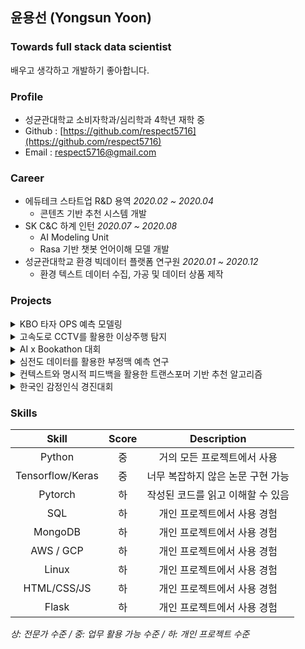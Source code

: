 ## 윤용선 (Yongsun Yoon)


### Towards full stack data scientist
배우고 생각하고 개발하기 좋아합니다.


### Profile
- 성균관대학교 소비자학과/심리학과 4학년 재학 중
- Github : [https://github.com/respect5716](https://github.com/respect5716)
- Email : [respect5716@gmail.com](mailto:respect5716@gmail.com)


### Career
- 에듀테크 스타트업 R&D 용역 *2020.02 ~ 2020.04*
  - 콘텐츠 기반 추천 시스템 개발
- SK C&C 하계 인턴 *2020.07 ~ 2020.08*
  - AI Modeling Unit
  - Rasa 기반 챗봇 언어이해 모델 개발
- 성균관대학교 환경 빅데이터 플랫폼 연구원 *2020.01 ~ 2020.12*
  - 환경 텍스트 데이터 수집, 가공 및 데이터 상품 제작


### Projects
<details>
<summary>KBO 타자 OPS 예측 모델링</summary>

* 2019년 2월 ~ 2019년 3월
* [DACON <KBO 타자 OPS 예측 모델링> 3위](https://dacon.io/competitions/official/62540/overview/)
* Ridge Regression

</details>

<details>
<summary>고속도로 CCTV를 활용한 이상주행 탐지</summary>
  
- 2019년 3월 ~ 2019년 7월
- 교내 대회 대상
- Convolutional LSTM Auto Encoder

</details>

<details>
<summary>AI x Bookathon 대회</summary>
  
- 2019년 11월
- 교내 대회 장려상 수상
- GPT-2

</details>

<details>
<summary>심전도 데이터를 활용한 부정맥 예측 연구</summary>
  
- 2019년 7월 ~ 2019년 12월
- 한국지능시스템학회 2020년 춘계학술대회
- 우수 논문상 수상
- Convolutional Neural Network

</details>

<details>
<summary>컨텍스트와 명시적 피드백을 활용한 트랜스포머 기반 추천 알고리즘</summary>
  
- 2019년 7월 ~ 2019년 12월
- 한국지능시스템학회 2020년 춘계학술대회
- Transformer

</details>

<details>
<summary>한국인 감정인식 경진대회</summary>
  
- 2020년 10월 ~ 2020년 12월
- [전남대학교 인공지능융합연구소 <제2회 한국인 감정인식 경진대회> 은상 수상](https://www.kaggle.com/c/2020kerc/overview)
- 김유정, 윤용선
- VGG
</details>


### Skills
| Skill | Score | Description |
| :---: | :---: | :---: |
| Python | 중 | 거의 모든 프로젝트에서 사용 |
| Tensorflow/Keras | 중 | 너무 복잡하지 않은 논문 구현 가능 |
| Pytorch | 하 | 작성된 코드를 읽고 이해할 수 있음 |
| SQL | 하 | 개인 프로젝트에서 사용 경험 |
| MongoDB | 하 | 개인 프로젝트에서 사용 경험 |
| AWS / GCP | 하 | 개인 프로젝트에서 사용 경험 |
| Linux | 하 | 개인 프로젝트에서 사용 경험 |
| HTML/CSS/JS | 하 | 개인 프로젝트에서 사용 경험 |
| Flask | 하 | 개인 프로젝트에서 사용 경험 |

*상: 전문가 수준 / 중: 업무 활용 가능 수준 / 하: 개인 프로젝트 수준*
